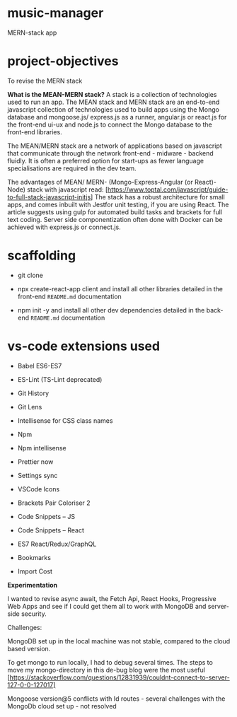 # music-manager

MERN-stack app

# project-objectives

To revise the MERN stack

**What is the MEAN-MERN stack?**
A stack is a collection of technologies used to run an app. The MEAN stack and MERN stack are an end-to-end javascript collection of technologies used to build apps using the Mongo database and mongoose.js/ express.js as a runner, angular.js or react.js for the front-end ui-ux and node.js to connect the Mongo database to the front-end libraries.

The MEAN/MERN stack are a network of applications based on javascript that communicate through the network front-end - midware - backend fluidly. It is often a preferred option for start-ups as fewer language specialisations are required in the dev team.

The advantages of MEAN/ MERN- (Mongo-Express-Angular (or React)-Node) stack with javascript read: [https://www.toptal.com/javascript/guide-to-full-stack-javascript-initjs] The stack has a robust architecture for small apps, and comes inbuilt with Jestfor unit testing, if you are using React. The article suggests using gulp for automated build tasks and brackets for full text coding. Server side componentization often done with Docker can be achieved with express.js or connect.js.

# scaffolding

- git clone

- npx create-react-app client and install all other libraries detailed in the front-end `README.md` documentation
- npm init -y and install all other dev dependencies detailed in the back-end `README.md` documentation

# vs-code extensions used

- Babel ES6-ES7

- ES-Lint (TS-Lint deprecated)

- Git History

- Git Lens

- Intellisense for CSS class names

- Npm

- Npm intellisense

- Prettier now

- Settings sync

- VSCode Icons

- Brackets Pair Coloriser 2

- Code Snippets – JS

- Code Snippets – React

- ES7 React/Redux/GraphQL

- Bookmarks

- Import Cost

**Experimentation**

I wanted to revise async await, the Fetch Api, React Hooks, Progressive Web Apps and see if I could get them all to work with MongoDB and server-side security.

Challenges:

MongoDB set up in the local machine was not stable, compared to the cloud based version.

To get mongo to run locally, I had to debug several times.
The steps to move my mongo-directory in this de-bug blog were the most useful
[https://stackoverflow.com/questions/12831939/couldnt-connect-to-server-127-0-0-127017]

Mongoose version@5 conflicts with Id routes - several challenges with the MongoDb cloud set up - not resolved
